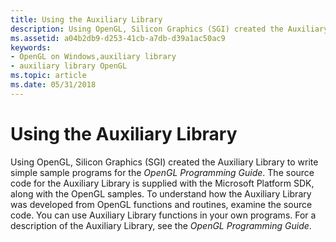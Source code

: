 ```yaml
---
title: Using the Auxiliary Library
description: Using OpenGL, Silicon Graphics (SGI) created the Auxiliary Library to write simple sample programs for the OpenGL Programming Guide.
ms.assetid: a04b2db9-d253-41cb-a7db-d39a1ac50ac9
keywords:
- OpenGL on Windows,auxiliary library
- auxiliary library OpenGL
ms.topic: article
ms.date: 05/31/2018
---
```


# Using the Auxiliary Library

Using OpenGL, Silicon Graphics (SGI) created the Auxiliary Library to write simple sample programs for the *OpenGL Programming Guide*. The source code for the Auxiliary Library is supplied with the Microsoft Platform SDK, along with the OpenGL samples. To understand how the Auxiliary Library was developed from OpenGL functions and routines, examine the source code. You can use Auxiliary Library functions in your own programs. For a description of the Auxiliary Library, see the *OpenGL Programming Guide*.

 

 




